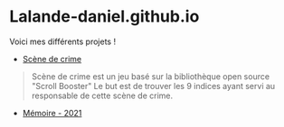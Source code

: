 # Lalande-daniel.github.io
Voici mes différents projets ! <br>
- [Scène de crime](https://lalande-daniel.github.io/scene-de-crime/) <br>
> Scène de crime est un jeu basé sur la bibliothèque open source "Scroll Booster"
> Le but est de trouver les 9 indices ayant servi au responsable de cette scène de crime.<br>
- [Mémoire - 2021](https://lalande-daniel.github.io/mémoire/)
